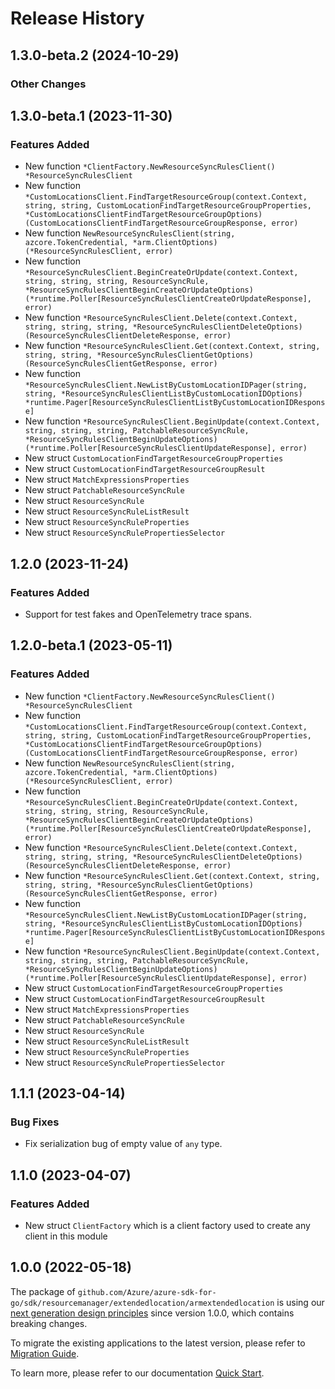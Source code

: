 # Release History

## 1.3.0-beta.2 (2024-10-29)
### Other Changes


## 1.3.0-beta.1 (2023-11-30)
### Features Added

- New function `*ClientFactory.NewResourceSyncRulesClient() *ResourceSyncRulesClient`
- New function `*CustomLocationsClient.FindTargetResourceGroup(context.Context, string, string, CustomLocationFindTargetResourceGroupProperties, *CustomLocationsClientFindTargetResourceGroupOptions) (CustomLocationsClientFindTargetResourceGroupResponse, error)`
- New function `NewResourceSyncRulesClient(string, azcore.TokenCredential, *arm.ClientOptions) (*ResourceSyncRulesClient, error)`
- New function `*ResourceSyncRulesClient.BeginCreateOrUpdate(context.Context, string, string, string, ResourceSyncRule, *ResourceSyncRulesClientBeginCreateOrUpdateOptions) (*runtime.Poller[ResourceSyncRulesClientCreateOrUpdateResponse], error)`
- New function `*ResourceSyncRulesClient.Delete(context.Context, string, string, string, *ResourceSyncRulesClientDeleteOptions) (ResourceSyncRulesClientDeleteResponse, error)`
- New function `*ResourceSyncRulesClient.Get(context.Context, string, string, string, *ResourceSyncRulesClientGetOptions) (ResourceSyncRulesClientGetResponse, error)`
- New function `*ResourceSyncRulesClient.NewListByCustomLocationIDPager(string, string, *ResourceSyncRulesClientListByCustomLocationIDOptions) *runtime.Pager[ResourceSyncRulesClientListByCustomLocationIDResponse]`
- New function `*ResourceSyncRulesClient.BeginUpdate(context.Context, string, string, string, PatchableResourceSyncRule, *ResourceSyncRulesClientBeginUpdateOptions) (*runtime.Poller[ResourceSyncRulesClientUpdateResponse], error)`
- New struct `CustomLocationFindTargetResourceGroupProperties`
- New struct `CustomLocationFindTargetResourceGroupResult`
- New struct `MatchExpressionsProperties`
- New struct `PatchableResourceSyncRule`
- New struct `ResourceSyncRule`
- New struct `ResourceSyncRuleListResult`
- New struct `ResourceSyncRuleProperties`
- New struct `ResourceSyncRulePropertiesSelector`


## 1.2.0 (2023-11-24)
### Features Added

- Support for test fakes and OpenTelemetry trace spans.


## 1.2.0-beta.1 (2023-05-11)
### Features Added

- New function `*ClientFactory.NewResourceSyncRulesClient() *ResourceSyncRulesClient`
- New function `*CustomLocationsClient.FindTargetResourceGroup(context.Context, string, string, CustomLocationFindTargetResourceGroupProperties, *CustomLocationsClientFindTargetResourceGroupOptions) (CustomLocationsClientFindTargetResourceGroupResponse, error)`
- New function `NewResourceSyncRulesClient(string, azcore.TokenCredential, *arm.ClientOptions) (*ResourceSyncRulesClient, error)`
- New function `*ResourceSyncRulesClient.BeginCreateOrUpdate(context.Context, string, string, string, ResourceSyncRule, *ResourceSyncRulesClientBeginCreateOrUpdateOptions) (*runtime.Poller[ResourceSyncRulesClientCreateOrUpdateResponse], error)`
- New function `*ResourceSyncRulesClient.Delete(context.Context, string, string, string, *ResourceSyncRulesClientDeleteOptions) (ResourceSyncRulesClientDeleteResponse, error)`
- New function `*ResourceSyncRulesClient.Get(context.Context, string, string, string, *ResourceSyncRulesClientGetOptions) (ResourceSyncRulesClientGetResponse, error)`
- New function `*ResourceSyncRulesClient.NewListByCustomLocationIDPager(string, string, *ResourceSyncRulesClientListByCustomLocationIDOptions) *runtime.Pager[ResourceSyncRulesClientListByCustomLocationIDResponse]`
- New function `*ResourceSyncRulesClient.BeginUpdate(context.Context, string, string, string, PatchableResourceSyncRule, *ResourceSyncRulesClientBeginUpdateOptions) (*runtime.Poller[ResourceSyncRulesClientUpdateResponse], error)`
- New struct `CustomLocationFindTargetResourceGroupProperties`
- New struct `CustomLocationFindTargetResourceGroupResult`
- New struct `MatchExpressionsProperties`
- New struct `PatchableResourceSyncRule`
- New struct `ResourceSyncRule`
- New struct `ResourceSyncRuleListResult`
- New struct `ResourceSyncRuleProperties`
- New struct `ResourceSyncRulePropertiesSelector`


## 1.1.1 (2023-04-14)
### Bug Fixes

- Fix serialization bug of empty value of `any` type.


## 1.1.0 (2023-04-07)
### Features Added

- New struct `ClientFactory` which is a client factory used to create any client in this module

## 1.0.0 (2022-05-18)

The package of `github.com/Azure/azure-sdk-for-go/sdk/resourcemanager/extendedlocation/armextendedlocation` is using our [next generation design principles](https://azure.github.io/azure-sdk/general_introduction.html) since version 1.0.0, which contains breaking changes.

To migrate the existing applications to the latest version, please refer to [Migration Guide](https://aka.ms/azsdk/go/mgmt/migration).

To learn more, please refer to our documentation [Quick Start](https://aka.ms/azsdk/go/mgmt).
